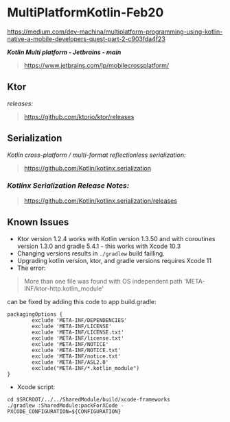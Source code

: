 # MultiPlatformKotlin-Feb20
 
https://medium.com/dev-machina/multiplatform-programming-using-kotlin-native-a-mobile-developers-quest-part-2-c903fda4f23

__*Kotlin Multi platform - Jetbrains - main*__
>https://www.jetbrains.com/lp/mobilecrossplatform/

## Ktor
*releases:*
> https://github.com/ktorio/ktor/releases

## Serialization
*Kotlin cross-platform / multi-format reflectionless serialization:*
>https://github.com/Kotlin/kotlinx.serialization
### *Kotlinx Serialization Release Notes:*
>https://github.com/Kotlin/kotlinx.serialization/releases

## Known Issues
- Ktor version 1.2.4 works with Kotlin version 1.3.50 and with coroutines version 1.3.0 and gradle 5.4.1 - this works with Xcode 10.3
- Changing versions results in `./gradlew` build failling.
- Upgrading kotlin version, ktor, and gradle versions requires Xcode 11
- The error: 
 > More than one file was found with OS independent path 'META-INF/ktor-http.kotlin_module'

   can be fixed by adding this code to app build.gradle:
~~~
packagingOptions {
        exclude 'META-INF/DEPENDENCIES'
        exclude 'META-INF/LICENSE'
        exclude 'META-INF/LICENSE.txt'
        exclude 'META-INF/license.txt'
        exclude 'META-INF/NOTICE'
        exclude 'META-INF/NOTICE.txt'
        exclude 'META-INF/notice.txt'
        exclude 'META-INF/ASL2.0'
        exclude("META-INF/*.kotlin_module")
}
~~~

- Xcode script:
~~~
cd $SRCROOT/../../SharedModule/build/xcode-frameworks
./gradlew :SharedModule:packForXCode -PXCODE_CONFIGURATION=${CONFIGURATION}
~~~

